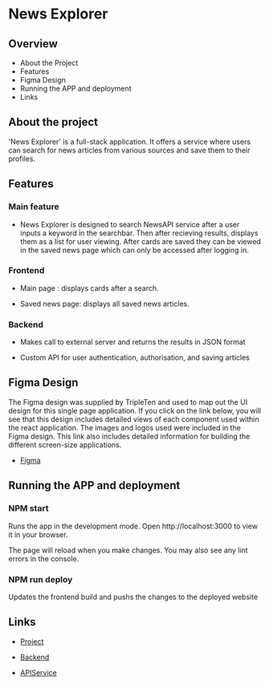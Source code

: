 # News Explorer

## Overview

- About the Project
- Features
- Figma Design
- Running the APP and deployment
- Links

## About the project

'News Explorer' is a full-stack application. It offers a service where users can search for news articles from various sources and save them to their profiles.

## Features

### Main feature

- News Explorer is designed to search NewsAPI service after a user inputs a keyword in the searchbar. Then after recieving results, displays them as a list for user viewing. After cards are saved they can be viewed in the saved news page which can only be accessed after logging in.

### Frontend

- Main page : displays cards after a search.

- Saved news page: displays all saved news articles.

### Backend

- Makes call to external server and returns the results in JSON format

- Custom API for user authentication, authorisation, and saving articles

## Figma Design

The Figma design was supplied by TripleTen and used to map out the UI design for this single page application. If you click on the link below, you will see that this design includes detailed views of each component used within the react application. The images and logos used were included in the Figma design. This link also includes detailed information for building the different screen-size applications.

- [Figma](https://www.figma.com/design/3ottwMEhlBt95Dbn8dw1NH/Your-Final-Project?node-id=0-1&t=z8j27tKTsxBN0Ut2-0)

## Running the APP and deployment

### NPM start

Runs the app in the development mode.
Open http://localhost:3000 to view it in your browser.

The page will reload when you make changes.
You may also see any lint errors in the console.

### NPM run deploy

Updates the frontend build and pushs the changes to the deployed website

## Links

- [Project](https://marcusnewsexplorer.jumpingcrab.com/)

- [Backend](https://github.com/Darkusmaley/news-explorer-backend)

- [APIService](https://newsapi.org/)
